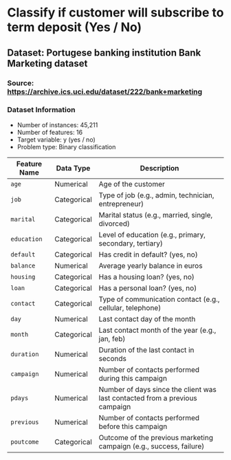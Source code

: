 # Classify if customer will subscribe to term deposit (Yes / No)

## Dataset: Portugese banking institution Bank Marketing dataset

### Source: https://archive.ics.uci.edu/dataset/222/bank+marketing

### Dataset Information

- Number of instances: 45,211
- Number of features: 16
- Target variable: y (yes / no)
- Problem type: Binary classification

| Feature Name | Data Type   | Description                                                                 |
| ------------ | ----------- | --------------------------------------------------------------------------- |
| `age`        | Numerical   | Age of the customer                                                         |
| `job`        | Categorical | Type of job (e.g., admin, technician, entrepreneur)                         |
| `marital`    | Categorical | Marital status (e.g., married, single, divorced)                            |
| `education`  | Categorical | Level of education (e.g., primary, secondary, tertiary)                     |
| `default`    | Categorical | Has credit in default? (yes, no)                                            |
| `balance`    | Numerical   | Average yearly balance in euros                                             |
| `housing`    | Categorical | Has a housing loan? (yes, no)                                               |
| `loan`       | Categorical | Has a personal loan? (yes, no)                                              |
| `contact`    | Categorical | Type of communication contact (e.g., cellular, telephone)                   |
| `day`        | Numerical   | Last contact day of the month                                               |
| `month`      | Categorical | Last contact month of the year (e.g., jan, feb)                             |
| `duration`   | Numerical   | Duration of the last contact in seconds                                     |
| `campaign`   | Numerical   | Number of contacts performed during this campaign                           |
| `pdays`      | Numerical   | Number of days since the client was last contacted from a previous campaign |
| `previous`   | Numerical   | Number of contacts performed before this campaign                           |
| `poutcome`   | Categorical | Outcome of the previous marketing campaign (e.g., success, failure)         |
